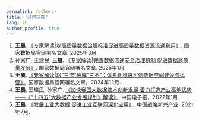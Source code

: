 ```yaml
---
permalink: /others/
title: "政策研究"
lang: zh
author_profile: true
---
```


1. **王晨**. [《专家解读\|以高质量数据治理标准促进高质量数据资源流通利用》](https://mp.weixin.qq.com/s/YPg8zDECf8HFRoEd1708zg). 国家数据局官网署名文章. 2025年3月.
2. 孙家广, 王建民, **王晨**. [《专家解读\|完善数据流通安全治理机制 促进数据高质量发展》](https://mp.weixin.qq.com/s/tnUydeOBWBE4R8oH3kPbWA). 国家数据局官网署名文章. 2025年1月.
3. **王晨**. [《专家解读\|以“三流”破解“三不”：体系化推进可信数据空间建设与运营》](https://mp.weixin.qq.com/s/o4U_P50Ny8SjMYuPZ5IVcA). 国家数据局官网署名文章，2024年12月.
4. **王晨**, 王建民, 孙家广. [《加快我国大数据技术创新发展 着力打造产业高地优势——《“十四五”大数据产业发展规划》解读》](https://mp.weixin.qq.com/s/mDmn8nvM6b07xPRkSjmhuQ). 中国电子报，2022年1月.
5. **王晨**. [《发展工业大数据 促进工业互联网深化应用》](https://baijiahao.baidu.com/s?id=1705803027675516521&wfr=spider&for=pc&searchword=%E2%80%9C%E5%8F%91%E5%B1%95%E5%B7%A5%E4%B8%9A%E5%A4%A7%E6%95%B0%E6%8D%AE%20%E4%BF%83%E8%BF%9B%E5%B7%A5%E4%B8%9A%E4%BA%92%E8%81%94%E7%BD%91%E6%B7%B1%E5%8C%96%E5%BA%94%E7%94%A8%E2%80%9D). 中国战略新兴产业. 2021年7月.
